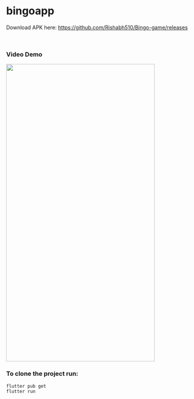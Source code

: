 # bingoapp

Download APK here: https://github.com/Rishabh510/Bingo-game/releases

<br>

### Video Demo
<img src="https://drive.google.com/uc?export=view&id=1CkVVVkURxzT33WJ8jyt0U24RxM3jn_b-" width= "400" height = "800">

<br>

### To clone the project run:
```
flutter pub get
flutter run
```


 
